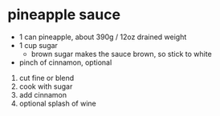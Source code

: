 # pineapple sauce

* 1 can pineapple, about 390g / 12oz drained weight
* 1 cup sugar
  * brown sugar makes the sauce brown, so stick to white
* pinch of cinnamon, optional

1. cut fine or blend
2. cook with sugar
3. add cinnamon
4. optional splash of wine